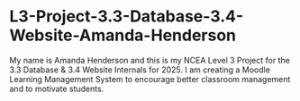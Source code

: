 # L3-Project-3.3-Database-3.4-Website-Amanda-Henderson
My name is Amanda Henderson and this is my NCEA Level 3 Project for the 3.3 Database &amp; 3.4 Website Internals for 2025. I am creating a Moodle Learning Management System to encourage better classroom management and to motivate students. 
